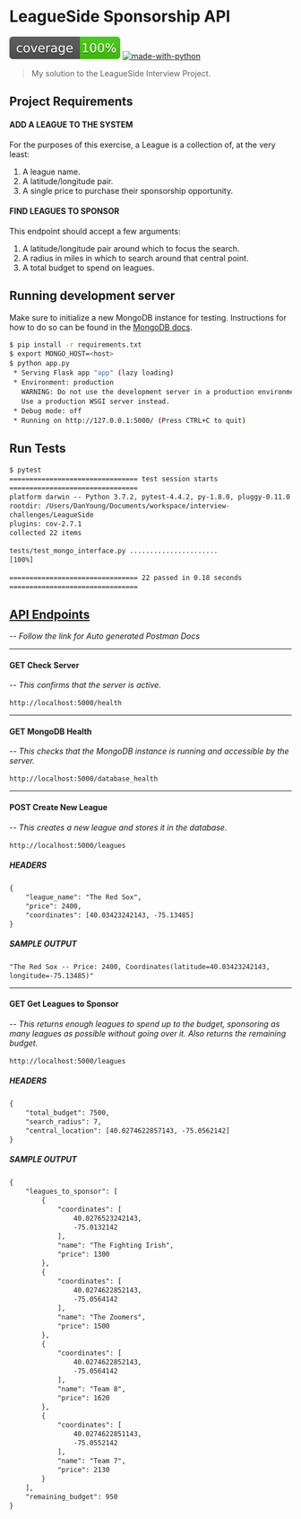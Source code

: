 # LeagueSide Sponsorship API

![coverage][coverage]
[![made-with-python](https://img.shields.io/badge/Made%20with-Python-1f425f.svg)](https://www.python.org/)

> My solution to the LeagueSide Interview Project.

## Project Requirements

#### ADD A LEAGUE TO THE SYSTEM
For the purposes of this exercise, a League is a collection of, at the very least:

1. A league name.
2. A latitude/longitude pair.
3. A single price to purchase their sponsorship opportunity.

#### FIND LEAGUES TO SPONSOR
This endpoint should accept a few arguments:

1. A latitude/longitude pair around which to focus the search.
2. A radius in miles in which to search around that central point.
3. A total budget to spend on leagues.


## Running development server

Make sure to initialize a new MongoDB instance for testing. Instructions for how to do so can be found in the [MongoDB docs](https://docs.mongodb.com/v3.2/tutorial/install-mongodb-on-os-x/).

```sh
$ pip install -r requirements.txt
$ export MONGO_HOST=<host>
$ python app.py
 * Serving Flask app "app" (lazy loading)
 * Environment: production
   WARNING: Do not use the development server in a production environment.
   Use a production WSGI server instead.
 * Debug mode: off
 * Running on http://127.0.0.1:5000/ (Press CTRL+C to quit)
```

## Run Tests
```
$ pytest
================================ test session starts ================================
platform darwin -- Python 3.7.2, pytest-4.4.2, py-1.8.0, pluggy-0.11.0
rootdir: /Users/DanYoung/Documents/workspace/interview-challenges/LeagueSide
plugins: cov-2.7.1
collected 22 items                                                                                                                                              

tests/test_mongo_interface.py ......................                                                                                                              [100%]

================================ 22 passed in 0.18 seconds ================================
```

## [API Endpoints](https://documenter.getpostman.com/view/6396321/S1LySmdN)
_-- Follow the link for Auto generated Postman Docs_
<hr>

#### GET Check Server
_-- This confirms that the server is active._

`http://localhost:5000/health`

<hr>

#### GET MongoDB Health
_-- This checks that the MongoDB instance is running and accessible by the server._

`http://localhost:5000/database_health`

<hr>

#### POST Create New League
_-- This creates a new league and stores it in the database._

`http://localhost:5000/leagues`


##### HEADERS
```
{
	"league_name": "The Red Sox",
	"price": 2400,
	"coordinates": [40.03423242143, -75.13485]
}
```

##### SAMPLE OUTPUT
```
"The Red Sox -- Price: 2400, Coordinates(latitude=40.03423242143, longitude=-75.13485)"
```

<hr>

#### GET Get Leagues to Sponsor

_-- This returns enough leagues to spend up to the budget, sponsoring as many leagues as possible without going over it. Also returns the remaining budget._

`http://localhost:5000/leagues`



##### HEADERS
```
{
    "total_budget": 7500, 
    "search_radius": 7, 
    "central_location": [40.0274622857143, -75.0562142]
}
```
##### SAMPLE OUTPUT
```
{
    "leagues_to_sponsor": [
        {
            "coordinates": [
                40.0276523242143,
                -75.0132142
            ],
            "name": "The Fighting Irish",
            "price": 1300
        },
        {
            "coordinates": [
                40.0274622852143,
                -75.0564142
            ],
            "name": "The Zoomers",
            "price": 1500
        },
        {
            "coordinates": [
                40.0274622852143,
                -75.0564142
            ],
            "name": "Team 8",
            "price": 1620
        },
        {
            "coordinates": [
                40.0274622851143,
                -75.0552142
            ],
            "name": "Team 7",
            "price": 2130
        }
    ],
    "remaining_budget": 950
}
```

[coverage]: ./coverage.svg
